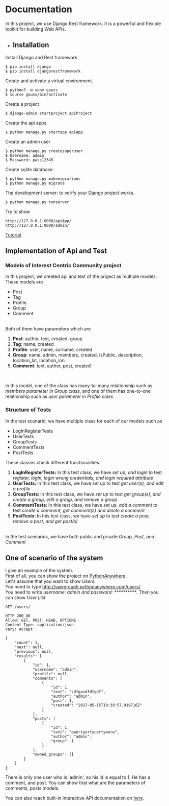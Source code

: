 # Documentation
In this project, we use Django Rest framework. It is a powerful and flexible toolkit for building Web APIs.
  * ## Installation

Install Django and Rest framework
```shell
$ pip install django
$ pip install djangorestframework
```

Create and activate a virtual environment.
```shell
$ python3 -m venv gauss
$ source gauss/bin/activate
```

Create a project
```shell
$ django-admin startproject apiProject
```

Create the api apps
```shell
$ python manage.py startapp apiApp
```

Create an admin user
```shell
$ python manage.py createsuperuser
$ Username: admin
$ Password: pass12345
```

Create sqlite database.
```shell
$ python manage.py makemigrations
$ python manage.py migrate

```

The development server: to verify your Django project works.
```shell
$ python manage.py runserver

```
Try to show
```shell
http://127.0.0.1:8000/apiApp/
http://127.0.0.1:8000/admin/
```

[Tutorial](https://docs.djangoproject.com/en/1.11/intro/tutorial01/)

## Implementation of Api and Test

### Models of Interest Centric Community project
In this project, we created api and test of the project as multiple models. These models are
  * Post
  * Tag
  * Profile
  * Group
  * Comment
  
<br>
Both of them have parameters which are
<ol>
  <li><b>Post</b>: author, text, created, group</li>
  <li><b>Tag</b>: name, created</li>
  <li><b>Profile</b>: user, name, surname, created</li>
  <li><b>Group</b>: name, admin, members, created, isPublic, description, location_lat, location_lon</li>
  <li><b>Comment</b>: text, author, post, created</li>
</ol>

<br>

In this model, one of the class has many-to-many relationship such as <i>members parameter in Group class</i>, and one of them has one-to-one relationship such as <i>user parameter in Profile class</i>
<br>

### Structure of Tests 
In the test scenario, we have multiple class for each of our models such as 
  * LogInRegisterTests
  * UserTests
  * GroupTests
  * CommentTests
  * PostTests
  
These classes check different functionalities.
<ol>
  <li><b>LogInRegisterTests: </b> In this test class, we have <i>set up, and login</i> to test <i>register, login, login wrong credentials, and login required attribute</i></li>
  <li><b>UserTests: </b> In this test class, we have <i>set up</i> to test <i>get user(s), and edit a profile</i></li>
  <li><b>GroupTests: </b> In this test class, we have <i>set up</i> to test <i>get group(s), and create a group, edit a group, and remove a group</i></li>
  <li><b>CommentTests: </b> In this test class, we have <i>set up, add a comment</i> to test <i>create a comment, get comment(s) and delete a comment</i></li>
  <li><b>PostTests: </b> In this test class, we have <i>set up</i> to test <i>create a post, remove a post, and get post(s)</i></li>
</ol>

<br>
In the test scenarios, we have both public and private <i>Group, Post, and Comment</i>

## One of scenario of the system
I give an example of the system. <br>
First of all, you can show the project on [PythonAnywhere](http://swegroup5.pythonanywhere.com/).  <br>
Let's assume that you want to show <i>Users</i>. <br>
You need to type http://swegroup5.pythonanywhere.com/users/. <br>
You need to write <i>username: admin and password: **********</i>. Then you can show <i> User List</i>

```shell
GET /users/
```
```shell
HTTP 200 OK
Allow: GET, POST, HEAD, OPTIONS
Content-Type: application/json
Vary: Accept

{
    "count": 1,
    "next": null,
    "previous": null,
    "results": [
        {
            "id": 1,
            "username": "admin",
            "profile": null,
            "comments": [
                {
                    "id": 1,
                    "text": "sdfgasdfdfgdf",
                    "author": "admin",
                    "post": 1,
                    "created": "2017-05-15T19:39:57.919716Z"
                }
            ],
            "posts": [
                {
                    "id": 1,
                    "text": "qwertyertyuertywerw",
                    "author": "admin",
                    "group": 1
                }
            ],
            "owned_groups": []
        }
    ]
}
```
There is only one user who is 'admin', so his id is equal to 1. He has a comment, and post. You can show that what are the parameters of comments, posts models.

You can also reach built-in interactive API documentation on [here](http://swegroup5.pythonanywhere.com/docs/).
